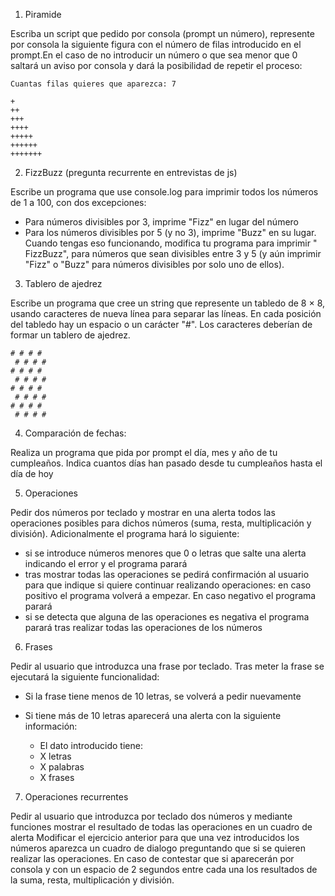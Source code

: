 1. Piramide

Escriba un script que pedido por consola (prompt un número), represente por consola la siguiente figura con el número de filas introducido en el prompt.En el caso de no introducir un número o que sea menor que 0 saltará un aviso por consola y dará la posibilidad de repetir el proceso:

```
Cuantas filas quieres que aparezca: 7

+
++
+++
++++
+++++
++++++
+++++++
```

2. FizzBuzz (pregunta recurrente en entrevistas de js)

Escribe un programa que use console.log para imprimir todos los números de 1 a 100, con dos excepciones:

- Para números divisibles por 3, imprime "Fizz" en lugar del número
- Para los números divisibles por 5 (y no 3), imprime "Buzz" en su lugar.
  Cuando tengas eso funcionando, modifica tu programa para imprimir " FizzBuzz", para números que sean divisibles entre 3 y 5 (y aún imprimir "Fizz" o "Buzz" para números divisibles por solo uno de ellos).

3. Tablero de ajedrez

Escribe un programa que cree un string que represente un tabledo de 8 × 8, usando caracteres de nueva línea para separar las líneas. En cada posición del tabledo hay un espacio o un carácter "#". Los caracteres deberían de formar un tablero de ajedrez.

```
# # # #
 # # # #
# # # #
 # # # #
# # # #
 # # # #
# # # #
 # # # #
```

4. Comparación de fechas:

Realiza un programa que pida por prompt el día, mes y año de tu cumpleaños. Indica cuantos días han pasado desde tu cumpleaños hasta el día de hoy

5. Operaciones

Pedir dos números por teclado y mostrar en una alerta todos las operaciones posibles para dichos números (suma, resta, multiplicación y división). Adicionalmente el programa hará lo siguiente:

- si se introduce números menores que 0 o letras que salte una alerta indicando el error y el programa parará
- tras mostrar todas las operaciones se pedirá confirmación al usuario para que indique si quiere continuar realizando operaciones: en caso positivo el programa volverá a empezar. En caso negativo el programa parará
- si se detecta que alguna de las operaciones es negativa el programa parará tras realizar todas las operaciones de los números

6. Frases

Pedir al usuario que introduzca una frase por teclado. Tras meter la frase se ejecutará la siguiente funcionalidad:

- Si la frase tiene menos de 10 letras, se volverá a pedir nuevamente
- Si tiene más de 10 letras aparecerá una alerta con la siguiente información:

  - El dato introducido tiene:
  - X letras
  - X palabras
  - X frases

7. Operaciones recurrentes

Pedir al usuario que introduzca por teclado dos números y mediante funciones mostrar el resultado de todas las operaciones en un cuadro de alerta
Modificar el ejercicio anterior para que una vez introducidos los números aparezca un cuadro de dialogo preguntando que si se quieren realizar las operaciones. En caso de contestar que si aparecerán por consola y con un espacio de 2 segundos entre cada una los resultados de la suma, resta, multiplicación y división.
